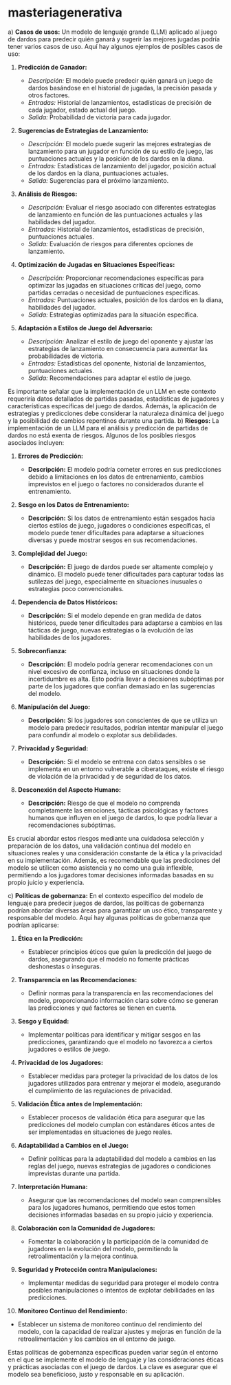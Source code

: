 # masteriagenerativa

a) **Casos de usos:**
Un modelo de lenguaje grande (LLM) aplicado al juego de dardos para predecir quién ganará y sugerir las mejores jugadas podría tener varios casos de uso. Aquí hay algunos ejemplos de posibles casos de uso:

1. **Predicción de Ganador:**
   - *Descripción:* El modelo puede predecir quién ganará un juego de dardos basándose en el historial de jugadas, la precisión pasada y otros factores.
   - *Entradas:* Historial de lanzamientos, estadísticas de precisión de cada jugador, estado actual del juego.
   - *Salida:* Probabilidad de victoria para cada jugador.

2. **Sugerencias de Estrategias de Lanzamiento:**
   - *Descripción:* El modelo puede sugerir las mejores estrategias de lanzamiento para un jugador en función de su estilo de juego, las puntuaciones actuales y la posición de los dardos en la diana.
   - *Entradas:* Estadísticas de lanzamiento del jugador, posición actual de los dardos en la diana, puntuaciones actuales.
   - *Salida:* Sugerencias para el próximo lanzamiento.

3. **Análisis de Riesgos:**
   - *Descripción:* Evaluar el riesgo asociado con diferentes estrategias de lanzamiento en función de las puntuaciones actuales y las habilidades del jugador.
   - *Entradas:* Historial de lanzamientos, estadísticas de precisión, puntuaciones actuales.
   - *Salida:* Evaluación de riesgos para diferentes opciones de lanzamiento.

4. **Optimización de Jugadas en Situaciones Específicas:**
   - *Descripción:* Proporcionar recomendaciones específicas para optimizar las jugadas en situaciones críticas del juego, como partidas cerradas o necesidad de puntuaciones específicas.
   - *Entradas:* Puntuaciones actuales, posición de los dardos en la diana, habilidades del jugador.
   - *Salida:* Estrategias optimizadas para la situación específica.

5. **Adaptación a Estilos de Juego del Adversario:**
   - *Descripción:* Analizar el estilo de juego del oponente y ajustar las estrategias de lanzamiento en consecuencia para aumentar las probabilidades de victoria.
   - *Entradas:* Estadísticas del oponente, historial de lanzamientos, puntuaciones actuales.
   - *Salida:* Recomendaciones para adaptar el estilo de juego.

Es importante señalar que la implementación de un LLM en este contexto requeriría datos detallados de partidas pasadas, estadísticas de jugadores y características específicas del juego de dardos. Además, la aplicación de estrategias y predicciones debe considerar la naturaleza dinámica del juego y la posibilidad de cambios repentinos durante una partida.
b) **Riesgos:**
La implementación de un LLM para el análisis y predicción de partidas de dardos no está exenta de riesgos. Algunos de los posibles riesgos asociados incluyen:

1. **Errores de Predicción:**
   - **Descripción:** El modelo podría cometer errores en sus predicciones debido a limitaciones en los datos de entrenamiento, cambios imprevistos en el juego o factores no considerados durante el entrenamiento.

2. **Sesgo en los Datos de Entrenamiento:**
   - **Descripción:** Si los datos de entrenamiento están sesgados hacia ciertos estilos de juego, jugadores o condiciones específicas, el modelo puede tener dificultades para adaptarse a situaciones diversas y puede mostrar sesgos en sus recomendaciones.

3. **Complejidad del Juego:**
   - **Descripción:** El juego de dardos puede ser altamente complejo y dinámico. El modelo puede tener dificultades para capturar todas las sutilezas del juego, especialmente en situaciones inusuales o estrategias poco convencionales.

4. **Dependencia de Datos Históricos:**
   - **Descripción:** Si el modelo depende en gran medida de datos históricos, puede tener dificultades para adaptarse a cambios en las tácticas de juego, nuevas estrategias o la evolución de las habilidades de los jugadores.

5. **Sobreconfianza:**
   - **Descripción:** El modelo podría generar recomendaciones con un nivel excesivo de confianza, incluso en situaciones donde la incertidumbre es alta. Esto podría llevar a decisiones subóptimas por parte de los jugadores que confían demasiado en las sugerencias del modelo.

6. **Manipulación del Juego:**
   - **Descripción:** Si los jugadores son conscientes de que se utiliza un modelo para predecir resultados, podrían intentar manipular el juego para confundir al modelo o explotar sus debilidades.

7. **Privacidad y Seguridad:**
   - **Descripción:** Si el modelo se entrena con datos sensibles o se implementa en un entorno vulnerable a ciberataques, existe el riesgo de violación de la privacidad y de seguridad de los datos.

8. **Desconexión del Aspecto Humano:**
   - **Descripción:** Riesgo de que el modelo no comprenda completamente las emociones, tácticas psicológicas y factores humanos que influyen en el juego de dardos, lo que podría llevar a recomendaciones subóptimas.

Es crucial abordar estos riesgos mediante una cuidadosa selección y preparación de los datos, una validación continua del modelo en situaciones reales y una consideración constante de la ética y la privacidad en su implementación. Además, es recomendable que las predicciones del modelo se utilicen como asistencia y no como una guía inflexible, permitiendo a los jugadores tomar decisiones informadas basadas en su propio juicio y experiencia.

c) **Politicas de gobernanza:**
En el contexto específico del modelo de lenguaje para predecir juegos de dardos, las políticas de gobernanza podrían abordar diversas áreas para garantizar un uso ético, transparente y responsable del modelo. Aquí hay algunas políticas de gobernanza que podrían aplicarse:

1. **Ética en la Predicción:**
   - Establecer principios éticos que guíen la predicción del juego de dardos, asegurando que el modelo no fomente prácticas deshonestas o inseguras.

2. **Transparencia en las Recomendaciones:**
   - Definir normas para la transparencia en las recomendaciones del modelo, proporcionando información clara sobre cómo se generan las predicciones y qué factores se tienen en cuenta.

3. **Sesgo y Equidad:**
   - Implementar políticas para identificar y mitigar sesgos en las predicciones, garantizando que el modelo no favorezca a ciertos jugadores o estilos de juego.

4. **Privacidad de los Jugadores:**
   - Establecer medidas para proteger la privacidad de los datos de los jugadores utilizados para entrenar y mejorar el modelo, asegurando el cumplimiento de las regulaciones de privacidad.

5. **Validación Ética antes de Implementación:**
   - Establecer procesos de validación ética para asegurar que las predicciones del modelo cumplan con estándares éticos antes de ser implementadas en situaciones de juego reales.

6. **Adaptabilidad a Cambios en el Juego:**
   - Definir políticas para la adaptabilidad del modelo a cambios en las reglas del juego, nuevas estrategias de jugadores o condiciones imprevistas durante una partida.

7. **Interpretación Humana:**
   - Asegurar que las recomendaciones del modelo sean comprensibles para los jugadores humanos, permitiendo que estos tomen decisiones informadas basadas en su propio juicio y experiencia.

8. **Colaboración con la Comunidad de Jugadores:**
   - Fomentar la colaboración y la participación de la comunidad de jugadores en la evolución del modelo, permitiendo la retroalimentación y la mejora continua.

9. **Seguridad y Protección contra Manipulaciones:**
   - Implementar medidas de seguridad para proteger el modelo contra posibles manipulaciones o intentos de explotar debilidades en las predicciones.

10. **Monitoreo Continuo del Rendimiento:**
   - Establecer un sistema de monitoreo continuo del rendimiento del modelo, con la capacidad de realizar ajustes y mejoras en función de la retroalimentación y los cambios en el entorno de juego.

Estas políticas de gobernanza específicas pueden variar según el entorno en el que se implemente el modelo de lenguaje y las consideraciones éticas y prácticas asociadas con el juego de dardos. La clave es asegurar que el modelo sea beneficioso, justo y responsable en su aplicación.
